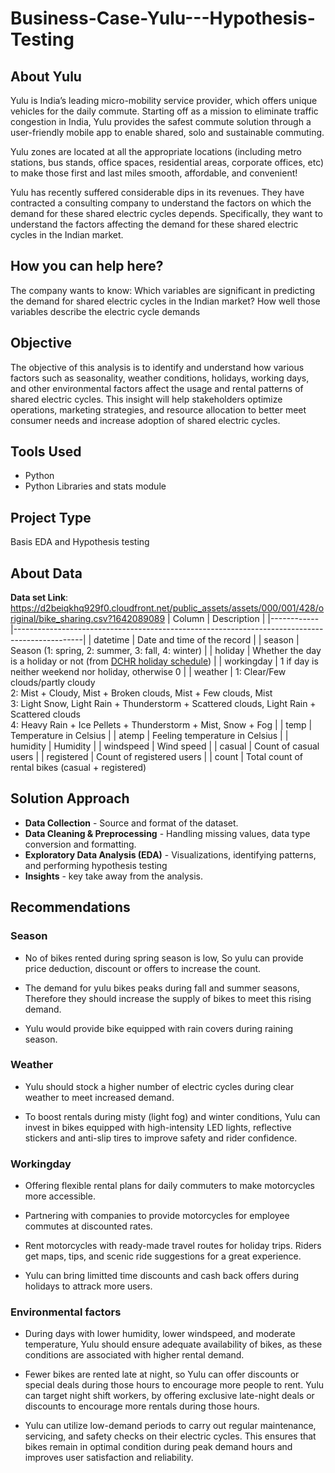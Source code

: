 # Business-Case-Yulu---Hypothesis-Testing

## About Yulu
Yulu is India’s leading micro-mobility service provider, which offers unique vehicles for the daily commute. Starting off as a mission to eliminate traffic congestion in India, Yulu provides the safest commute solution through a user-friendly mobile app to enable shared, solo and sustainable commuting.

Yulu zones are located at all the appropriate locations (including metro stations, bus stands, office spaces, residential areas, corporate offices, etc) to make those first and last miles smooth, affordable, and convenient!

Yulu has recently suffered considerable dips in its revenues. They have contracted a consulting company to understand the factors on which the demand for these shared electric cycles depends. Specifically, they want to understand the factors affecting the demand for these shared electric cycles in the Indian market.

## How you can help here?
The company wants to know:
Which variables are significant in predicting the demand for shared electric cycles in the Indian market?
How well those variables describe the electric cycle demands

## Objective
The objective of this analysis is to identify and understand how various factors such as seasonality, weather conditions, holidays, working days, and other environmental factors affect the usage and rental patterns of shared electric cycles. This insight will help stakeholders optimize operations, marketing strategies, and resource allocation to better meet consumer needs and increase adoption of shared electric cycles.

## Tools Used
* Python
* Python Libraries and stats module

## Project Type
Basis EDA and Hypothesis testing

## About Data
**Data set Link**: https://d2beiqkhq929f0.cloudfront.net/public_assets/assets/000/001/428/original/bike_sharing.csv?1642089089
| Column      | Description                                                                                   |
|------------|-----------------------------------------------------------------------------------------------|
| datetime   | Date and time of the record                                                                    |
| season     | Season (1: spring, 2: summer, 3: fall, 4: winter)                                             |
| holiday    | Whether the day is a holiday or not (from [DCHR holiday schedule](http://dchr.dc.gov/page/holiday-schedule)) |
| workingday | 1 if day is neither weekend nor holiday, otherwise 0                                           |
| weather    | 1: Clear/Few clouds/partly cloudy<br>2: Mist + Cloudy, Mist + Broken clouds, Mist + Few clouds, Mist<br>3: Light Snow, Light Rain + Thunderstorm + Scattered clouds, Light Rain + Scattered clouds<br>4: Heavy Rain + Ice Pellets + Thunderstorm + Mist, Snow + Fog |
| temp       | Temperature in Celsius                                                                         |
| atemp      | Feeling temperature in Celsius                                                                 |
| humidity   | Humidity                                                                                       |
| windspeed  | Wind speed                                                                                     |
| casual     | Count of casual users                                                                          |
| registered | Count of registered users                                                                      |
| count      | Total count of rental bikes (casual + registered)   

## Solution Approach
* **Data Collection** - Source and format of the dataset.
* **Data Cleaning & Preprocessing** - Handling missing values, data type conversion and formatting.
* **Exploratory Data Analysis (EDA)** - Visualizations, identifying patterns, and performing hypothesis testing
* **Insights** -  key take away from the analysis.
## Recommendations
### Season

* No of bikes rented during spring season is low, So yulu can provide price deduction, discount or offers to increase the count.

* The demand for yulu bikes peaks during fall and summer seasons, Therefore they should increase the supply of bikes to meet this rising demand.

* Yulu would provide bike equipped with rain covers during raining season.

### Weather

* Yulu should stock a higher number of electric cycles during clear weather to meet increased demand.

* To boost rentals during misty (light fog) and winter conditions, Yulu can invest in bikes equipped with high-intensity LED lights, reflective stickers and anti-slip tires to improve safety and rider confidence.

### Workingday

* Offering flexible rental plans for daily commuters to make motorcycles more accessible.

* Partnering with companies to provide motorcycles for employee commutes at discounted rates.

* Rent motorcycles with ready-made travel routes for holiday trips. Riders get maps, tips, and scenic ride suggestions for a great experience.

* Yulu can bring limitted time discounts and cash back offers during holidays to attrack more users.

### Environmental factors

* During days with lower humidity, lower windspeed, and moderate temperature, Yulu should ensure adequate availability of bikes, as these conditions are associated with higher rental demand.

* Fewer bikes are rented late at night, so Yulu can offer discounts or special deals during those hours to encourage more people to rent. Yulu can target night shift workers, by offering exclusive late-night deals or discounts to encourage more rentals during those hours.

* Yulu can utilize low-demand periods to carry out regular maintenance, servicing, and safety checks on their electric cycles. This ensures that bikes remain in optimal condition during peak demand hours and improves user satisfaction and reliability.
 
